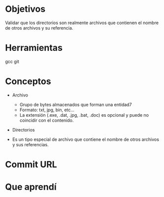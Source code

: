 # Objetivos
Validar que los directorios son realmente archivos que contienen el nombre de otros archivos y su referencia.
# Herramientas
gcc git
# Conceptos
- Archivo
  - Grupo de bytes almacenados que forman una entidad7
  - Formato: txt, jpg, bin, etc...
  - La extensión (.exe, .dat, .jpg, .bat, .doc) es opcional y puede no coincidir con el contenido.

- Directorios
- Es un tipo especial de archivo que contiene el nombre de otros archivos y sus referencias.
# Commit URL

# Que aprendí
